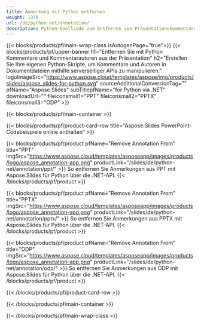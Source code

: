 ```yaml
---
title: Anmerkung mit Python entfernen
weight: 1370
url: /de/python-net/annotation/
description: Python-Quellcode zum Entfernen von Präsentationskommentaren
---
```


{{< blocks/products/pf/main-wrap-class isAutogenPage="true">}}
{{< blocks/products/pf/upper-banner h1="Entfernen Sie mit Python Kommentare und Kommentarautoren aus der Präsentation" h2="Erstellen Sie Ihre eigenen Python-Skripte, um Kommentare und Autoren in Dokumentdateien mithilfe serverseitiger APIs zu manipulieren." logoImageSrc="https://www.aspose.cloud/templates/aspose/img/products/slides/aspose_slides-for-python.svg" sourceAdditionalConversionTag="" pfName="Aspose.Slides" subTitlepfName="for Python via .NET" downloadUrl="" fileiconsmall1="PPT" fileiconsmall2="PPTX" fileiconsmall3="ODP" >}}

{{< blocks/products/pf/main-container >}}

{{< blocks/products/pf/product-card-row title="Aspose.Slides PowerPoint-Codebeispiele online enthalten" >}}

{{< blocks/products/pf/product pfName="Remove Annotation From" title="PPT" imgSrc="https://www.aspose.cloud/templates/asposeapp/images/products/logo/aspose_annotation-app.png" productLink="/slides/de/python-net/annotation/ppt/" >}}
So entfernen Sie Anmerkungen aus PPT mit Aspose.Slides für Python über die .NET-API.
{{< /blocks/products/pf/product >}}

{{< blocks/products/pf/product pfName="Remove Annotation From" title="PPTX" imgSrc="https://www.aspose.cloud/templates/asposeapp/images/products/logo/aspose_annotation-app.png" productLink="/slides/de/python-net/annotation/pptx/" >}}
So entfernen Sie Anmerkungen aus PPTX mit Aspose.Slides für Python über die .NET-API.
{{< /blocks/products/pf/product >}}

{{< blocks/products/pf/product pfName="Remove Annotation From" title="ODP" imgSrc="https://www.aspose.cloud/templates/asposeapp/images/products/logo/aspose_annotation-app.png" productLink="/slides/de/python-net/annotation/odp/" >}}
So entfernen Sie Anmerkungen aus ODP mit Aspose.Slides für Python über die .NET-API.
{{< /blocks/products/pf/product >}}

{{< /blocks/products/pf/product-card-row >}}

{{< /blocks/products/pf/main-container >}}
    
{{< /blocks/products/pf/main-wrap-class >}}